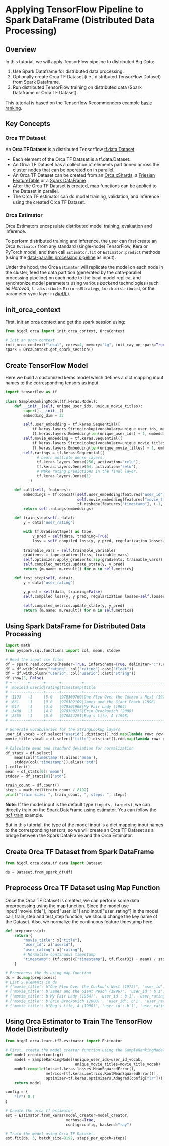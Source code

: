 # Applying TensorFlow Pipeline to Spark DataFrame (Distributed Data Processing)

## Overview

In this tutorial, we will apply TensorFlow pipeline to distributed Big Data: 

1. Use Spark Dataframe for distributed data processing.
2. Optionally create Orca TF Dataset (i.e., distributed TensorFlow Dataset) from Spark Dataframe.
3. Run distributed TensorFlow training on distributed data (Spark Dataframe or Orca TF Dataset).

This tutorial is based on the Tensorflow Recommenders example [basic ranking](https://www.tensorflow.org/recommenders/examples/basic_ranking).

## Key Concepts

### Orca TF Dataset
An **Orca TF Dataset** is a distributed Tensorflow [tf.data.Dataset](https://www.tensorflow.org/api_docs/python/tf/data/Dataset).
- Each element of the Orca TF Dataset is a tf.data.Dataset.
- An Orca TF Dataset has a collection of elements partitioned across the cluster nodes that can be operated on in parallel.
- An Orca TF Dataset can be created from an [Orca xShards](https://bigdl.readthedocs.io/en/latest/doc/Orca/Overview/data-parallel-processing.html#xshards-distributed-data-parallel-python-processing), a [Friesian FeatureTable](https://bigdl.readthedocs.io/en/latest/doc/PythonAPI/Friesian/feature.html) or a [Spark DataFrame](https://spark.apache.org/docs/latest/sql-programming-guide.html).
- After the Orca TF Dataset is created, map functions can be applied to the Dataset in parallel. 
- The Orca TF estimator can do model training, validation, and inference using the created Orca TF Dataset.

### Orca Estimator

Orca Estimators encapsulate distributed model training, evaluation and inference. 

To perform distributed training and inference, the user can first create an Orca `Estimator` from any standard (single-node) TensorFlow, Kera or PyTorch model, and then call `Estimator.fit` or `Estimator.predict`  methods (using the [data-parallel processing pipeline](../Overview/data-parallel-processing.md) as input).

Under the hood, the Orca `Estimator` will replicate the model on each node in the cluster, feed the data partition (generated by the data-parallel processing pipeline) on each node to the local model replica, and synchronize model parameters using various *backend* technologies (such as *Horovod*, `tf.distribute.MirroredStrategy`, `torch.distributed`, or the parameter sync layer in [*BigDL*](https://github.com/intel-analytics/BigDL)).

## init_orca_context

First, init an orca context and get the spark session using:
```python
from bigdl.orca import init_orca_context, OrcaContext

# Init an orca context
init_orca_context("local", cores=4, memory="4g", init_ray_on_spark=True)
spark = OrcaContext.get_spark_session()
```

## Create TensorFlow Model

Here we build a customized keras model which defines a dict mapping input names to the corresponding tensors as input.

```python
import tensorflow as tf

class SampleRankingModel(tf.keras.Model):
    def __init__(self, unique_user_ids, unique_movie_titles):
        super().__init__()
        embedding_dim = 32

        self.user_embedding = tf.keras.Sequential([
            tf.keras.layers.StringLookup(vocabulary=unique_user_ids, mask_token=None),
            tf.keras.layers.Embedding(len(unique_user_ids) + 1, embedding_dim)])
        self.movie_embedding = tf.keras.Sequential([
            tf.keras.layers.StringLookup(vocabulary=unique_movie_titles, mask_token=None),
            tf.keras.layers.Embedding(len(unique_movie_titles) + 1, embedding_dim)])
        self.ratings = tf.keras.Sequential([
              # Learn multiple dense layers.
              tf.keras.layers.Dense(256, activation="relu"),
              tf.keras.layers.Dense(64, activation="relu"),
              # Make rating predictions in the final layer.
              tf.keras.layers.Dense(1)
          ])

    def call(self, features):
        embeddings = tf.concat([self.user_embedding(features["user_id"]),
                                self.movie_embedding(features["movie_title"]),
                                tf.reshape(features["timestamp"], (-1, 1))], axis=1)
        return self.ratings(embeddings)

    def train_step(self, data):
        y = data["user_rating"]

        with tf.GradientTape() as tape:
            y_pred = self(data, training=True)
            loss = self.compiled_loss(y, y_pred, regularization_losses=self.losses)

        trainable_vars = self.trainable_variables
        gradients = tape.gradient(loss, trainable_vars)
        self.optimizer.apply_gradients(zip(gradients, trainable_vars))
        self.compiled_metrics.update_state(y, y_pred)
        return {m.name: m.result() for m in self.metrics}

    def test_step(self, data):
        y = data["user_rating"]

        y_pred = self(data, training=False)
        self.compiled_loss(y, y_pred, regularization_losses=self.losses)

        self.compiled_metrics.update_state(y, y_pred)
        return {m.name: m.result() for m in self.metrics}
```

## Using Spark DataFrame for Distributed Data Processing

```python
import math
from pyspark.sql.functions import col, mean, stddev

# Read the input csv files
df = spark.read.options(header=True, inferSchema=True, delimiter=":").csv("/path/to/input_file")
df = df.withColumn("rating", col("rating").cast("float"))
df = df.withColumn("userid", col("userid").cast("string"))
df.show(5, False)
# +-------+------+------+---------+--------------------------------------+----------------------------+
# |movieid|userid|rating|timestamp|title                                 |genres                      |
# +-------+------+------+---------+--------------------------------------+----------------------------+
# |1193   |1     |5.0   |978300760|One Flew Over the Cuckoo's Nest (1975)|Drama                       |
# |661    |1     |3.0   |978302109|James and the Giant Peach (1996)      |Animation|Children's|Musical|
# |914    |1     |3.0   |978301968|My Fair Lady (1964)                   |Musical|Romance             |
# |3408   |1     |4.0   |978300275|Erin Brockovich (2000)                |Drama                       |
# |2355   |1     |5.0   |978824291|Bug's Life, A (1998)                  |Animation|Children's|Comedy |
# +-------+------+------+---------+--------------------------------------+----------------------------+

# Generate vocabularies for the StringLookup layers
user_id_vocab = df.select("userid").distinct().rdd.map(lambda row: row["userid"]).collect()
movie_title_vocab = df.select("title").distinct().rdd.map(lambda row: row["title"]).collect()

# Calculate mean and standard deviation for normalization
df_stats = df.select(
    mean(col('timestamp')).alias('mean'),
    stddev(col('timestamp')).alias('std')
).collect()
mean = df_stats[0]['mean']
stddev = df_stats[0]['std']

train_count = df.count()
steps = math.ceil(train_count / 8192)
print("train size: ", train_count, ", steps: ", steps)
```

**Note**: If the model input is the default type `(inputs, targets)`, we can directly train on the Spark DataFrame using estimator. You can follow the [ncf_train](https://github.com/intel-analytics/BigDL/blob/main/python/friesian/example/ncf/ncf_train.py) example.

But in this tutorial, the type of the model input is a dict mapping input names to the corresponding tensors, so we will create an Orca TF Dataset as a bridge between the Spark DataFrame and the Orca Estimator.

## Create Orca TF Dataset from Spark DataFrame

```python
from bigdl.orca.data.tf.data import Dataset

ds = Dataset.from_spark_df(df)
```

## Preprocess Orca TF Dataset using Map Function

Once the Orca TF Dataset is created, we can perform some data preprocessing using the map function. Since the model use input["movie_title"], input["user_id"] and input["user_rating"] in the model call, train_step and test_step function, we should change the key name of the Dataset. Also, we normalize the continuous feature timestamp here.

```python
def preprocess(x):
    return {
        "movie_title": x["title"],
        "user_id": x["userid"],
        "user_rating": x["rating"],
        # Normalize continuous timestamp
        "timestamp": (tf.cast(x["timestamp"], tf.float32) - mean) / stddev
    }

# Preprocess the ds using map function
ds = ds.map(preprocess)
# List 5 elements in ds
# {'movie_title': b"One Flew Over the Cuckoo's Nest (1975)", 'user_id': b'1', 'user_rating': 5.0, 'timestamp': 0.49397522}
# {'movie_title': b'James and the Giant Peach (1996)', 'user_id': b'1', 'user_rating': 3.0, 'timestamp': 0.4940853}
# {'movie_title': b'My Fair Lady (1964)', 'user_id': b'1', 'user_rating': 3.0, 'timestamp': 0.49407482}
# {'movie_title': b'Erin Brockovich (2000)', 'user_id': b'1', 'user_rating': 4.0, 'timestamp': 0.4939385}
# {'movie_title': b"Bug's Life, A (1998)", 'user_id': b'1', 'user_rating': 5.0, 'timestamp': 0.5368723}
```

## Using Orca Estimator to Train The TensorFlow Model Distributedly

```python
from bigdl.orca.learn.tf2.estimator import Estimator

# First, create the model_creator function using the SampleRankingModel defined in # Create TensorFlow model
def model_creator(config):
    model = SampleRankingModel(unique_user_ids=user_id_vocab,
                               unique_movie_titles=movie_title_vocab)
    model.compile(loss=tf.keras.losses.MeanSquaredError(),
                  metrics=[tf.keras.metrics.RootMeanSquaredError()],
                  optimizer=tf.keras.optimizers.Adagrad(config["lr"]))
    return model

config = {
    "lr": 0.1
}

# Create the orca tf estimator
est = Estimator.from_keras(model_creator=model_creator,
                           verbose=True,
                           config=config, backend="ray")

# Train the model using Orca TF Dataset.
est.fit(ds, 3, batch_size=8192, steps_per_epoch=steps)
```
